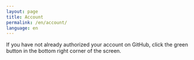 ```yaml
---
layout: page
title: Account
permalink: /en/account/
language: en
---
```


If you have not already authorized your account on GitHub, click the green button in the bottom right corner of the screen.
